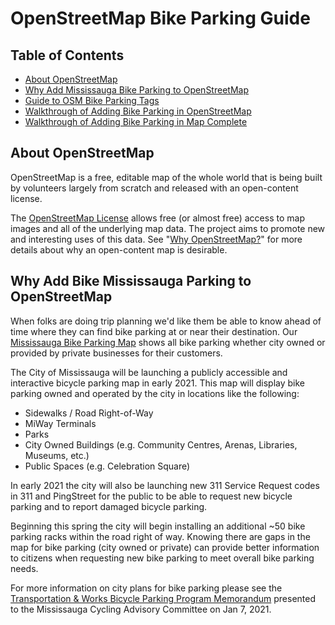 # OpenStreetMap Bike Parking Guide

## Table of Contents

<ul>
  <li><a href='#OpenStreetMap'>About OpenStreetMap</a></li>
  <li><a href='#ProjectMotivation'>Why Add Mississauga Bike Parking to OpenStreetMap</a></li>
  <li><a href='Tagging.md'>Guide to OSM Bike Parking Tags</a></li>
  <li><a href='EditOpenStreetMap.md'>Walkthrough of Adding Bike Parking in OpenStreetMap</a></li>
  <li><a href='EditMapComplete.md'>Walkthrough of Adding Bike Parking in Map Complete</a></li>
</ul>

<h2 id="OpenStreetMap">About OpenStreetMap</h2>
OpenStreetMap is a free, editable map of the whole world that is being built by volunteers largely from scratch and released with an open-content license.
  
The <a href="//www.openstreetmap.org/copyright">OpenStreetMap License</a> allows free (or almost free) access to map images and all of the underlying map data. The project aims to promote new and interesting uses of this data. See "<a href="/wiki/Why_OpenStreetMap%3F">Why OpenStreetMap?</a>" for more details about why an open-content map is desirable.

<h2 id="ProjectMotivation">Why Add Bike Mississauga Parking to OpenStreetMap</h2>
When folks are doing trip planning we'd like them be able to know ahead of time where they can find bike parking at or near their destination.  Our <a href="https://rollcooksville.github.io/maps/#map=12/43.5800/-79.5405/cyclosm">Mississauga Bike Parking Map</a> shows all bike parking whether city owned or provided by private businesses for their customers.  
  
The City of Mississauga will be launching a publicly accessible and interactive bicycle parking map in early 2021.  This map will display bike parking owned and operated by the city in locations like the following:
<ul>
  <li>Sidewalks / Road Right-of-Way</li>
  <li>MiWay Terminals</li>
  <li>Parks</li>
  <li>City Owned Buildings (e.g. Community Centres, Arenas, Libraries, Museums, etc.)</li>
  <li>Public Spaces (e.g. Celebration Square)</li>
</ul>
  
In early 2021 the city will also be launching new 311 Service Request codes in 311 and PingStreet for the public to be able to request new bicycle parking and to report damaged bicycle parking.
  
Beginning this spring the city will begin installing an additional ~50 bike parking racks within the road right of way.  Knowing there are gaps in the map for bike parking (city owned or private) can provide better information to citizens when requesting new bike parking to meet overall bike parking needs.   
  
For more information on city plans for bike parking please see the <a href="https://pub-mississauga.escribemeetings.com/filestream.ashx?DocumentId=8278">Transportation & Works Bicycle Parking Program Memorandum</a> presented to the Mississauga Cycling Advisory Committee on Jan 7, 2021.

